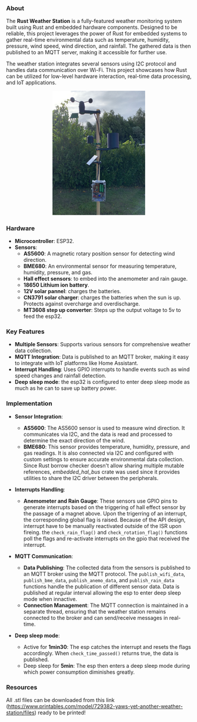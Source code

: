 ### About

The **Rust Weather Station** is a fully-featured weather monitoring system built using Rust and embedded hardware components. Designed to be reliable, this project leverages the power of Rust for embedded systems to gather real-time environmental data such as temperature, humidity, pressure, wind speed, wind direction, and rainfall. The gathered data is then published to an MQTT server, making it accessible for further use.

The weather station integrates several sensors using I2C protocol and handles data communication over Wi-Fi. This project showcases how Rust can be utilized for low-level hardware interaction, real-time data processing, and IoT applications.

<div align="center">
    <img src="demo.jpg" width="50%" />
</div>

### Hardware

- **Microcontroller**: ESP32.
- **Sensors**:
  - **AS5600**: A magnetic rotary position sensor for detecting wind direction.
  - **BME680**: An environmental sensor for measuring temperature, humidity, pressure, and gas.
  - **Hall effect sensors**: to embed into the anemometer and rain gauge.
  - **18650 Lithium ion battery**.
  - **12V solar pannel**: charges the batteries.
  - **CN3791 solar charger**: charges the batteries when the sun is up. Protects against overcharge and overdischarge.
  - **MT3608 step up converter**: Steps up the output voltage to 5v to feed the esp32.

### Key Features

- **Multiple Sensors**: Supports various sensors for comprehensive weather data collection.
- **MQTT Integration**: Data is published to an MQTT broker, making it easy to integrate with IoT platforms like Home Assistant.
- **Interrupt Handling**: Uses GPIO interrupts to handle events such as wind speed changes and rainfall detection.
- **Deep sleep mode**: the esp32 is configured to enter deep sleep mode as much as he can to save up battery power.

### Implementation

- **Sensor Integration**:
  - **AS5600**: The AS5600 sensor is used to measure wind direction. It communicates via I2C, and the data is read and processed to determine the exact direction of the wind.
  - **BME680**: This sensor provides temperature, humidity, pressure, and gas readings. It is also connected via I2C and configured with custom settings to ensure accurate environmental data collection.
  Since Rust borrow checker doesn't allow sharing multiple mutable references, *embedded_hal_bus* crate was used since it provides utilities to share the I2C driver between the peripherals.

- **Interrupts Handling**:
  - **Anemometer and Rain Gauge**: These sensors use GPIO pins to generate interrupts based on the triggering of hall effect sensor by the passage of a magnet above. Upon the trigerring of an interrupt, the corresponding global flag is raised. Because of the API design, interrupt have to be manually reactivated outside of the ISR upon fireing. the `check_rain_flag()` and `check_rotation_flag()` functions poll the flags and re-activate interrupts on the gpio that received the interrupt.

- **MQTT Communication**:
  - **Data Publishing**: The collected data from the sensors is published to an MQTT broker using the MQTT protocol. The `publish_wifi_data`, `publish_bme_data`, `publish_anemo_data`, and `publish_rain_data` functions handle the publication of different sensor data. Data is published at regular interval allowing the esp to enter deep sleep mode when innactive.
  - **Connection Management**: The MQTT connection is maintained in a separate thread, ensuring that the weather station remains connected to the broker and can send/receive messages in real-time.

- **Deep sleep mode**:
  - Active for **1min30**: The esp catches the interrupt and resets the flags accordingly. When `check_time_passed()` returns true, the data is published.
  - Deep sleep for **5min**: The esp then enters a deep sleep mode during which power consumption diminishes greatly.


### Resources
All .stl files can be downloaded from this link (https://www.printables.com/model/729382-yaws-yet-another-weather-station/files) ready to be printed!
